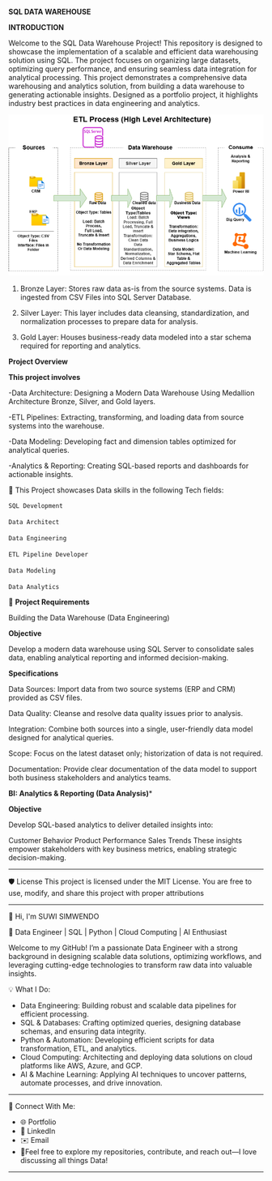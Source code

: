 **SQL DATA WAREHOUSE**

**INTRODUCTION**

Welcome to the SQL Data Warehouse Project! This repository is designed to showcase the implementation of a scalable and efficient data warehousing solution using SQL. The project focuses on organizing large datasets, optimizing query performance, and ensuring seamless data integration for analytical processing. This project demonstrates a comprehensive data warehousing and analytics solution, from building a data warehouse to generating actionable insights. Designed as a portfolio project, it highlights industry best practices in data engineering and analytics.


![image alt](https://github.com/Bdg-1423/SQL-Data-Warehouse-Project/blob/main/documents/Medallion%20Architecture.drawio.png?raw=true)

1. Bronze Layer: Stores raw data as-is from the source systems. Data is ingested from CSV Files into SQL Server Database.

2. Silver Layer: This layer includes data cleansing, standardization, and normalization processes to prepare data for analysis.

3. Gold Layer: Houses business-ready data modeled into a star schema required for reporting and analytics.

 **Project Overview**

 **This project involves**

-Data Architecture: Designing a Modern Data Warehouse Using Medallion Architecture Bronze, Silver, and Gold layers.

-ETL Pipelines: Extracting, transforming, and loading data from source systems into the warehouse.

-Data Modeling: Developing fact and dimension tables optimized for analytical queries.

-Analytics & Reporting: Creating SQL-based reports and dashboards for actionable insights.
   
🎯 This Project showcases Data skills in the following Tech fields:

    SQL Development

    Data Architect

    Data Engineering

    ETL Pipeline Developer

    Data Modeling

    Data Analytics

🚀 **Project Requirements**

Building the Data Warehouse (Data Engineering)

**Objective**

Develop a modern data warehouse using SQL Server to consolidate sales data, enabling analytical reporting and informed decision-making.


**Specifications**

Data Sources: Import data from two source systems (ERP and CRM) provided as CSV files.

Data Quality: Cleanse and resolve data quality issues prior to analysis.

Integration: Combine both sources into a single, user-friendly data model designed for analytical queries.

Scope: Focus on the latest dataset only; historization of data is not required.

Documentation: Provide clear documentation of the data model to support both business stakeholders and analytics teams.


**BI: Analytics & Reporting (Data Analysis)***

**Objective**

Develop SQL-based analytics to deliver detailed insights into:

Customer Behavior
Product Performance
Sales Trends
These insights empower stakeholders with key business metrics, enabling strategic decision-making.
___________________________________________________________________________________________________________________________________________________________________________________________________________________

🛡️ License
This project is licensed under the MIT License. You are free to use, modify, and share this project with proper attributions
___________________________________________________________________________________________________________________________________________________________________________________________________________________

👋 Hi, I'm SUWI SIMWENDO

🚀 Data Engineer | SQL | Python | Cloud Computing | AI Enthusiast

Welcome to my GitHub! I’m a passionate Data Engineer with a strong background in designing scalable data solutions, optimizing workflows, and leveraging cutting-edge technologies to transform raw data into valuable insights.

💡 What I Do:
- Data Engineering: Building robust and scalable data pipelines for efficient processing.
- SQL & Databases: Crafting optimized queries, designing database schemas, and ensuring data integrity.
- Python & Automation: Developing efficient scripts for data transformation, ETL, and analytics.
- Cloud Computing: Architecting and deploying data solutions on cloud platforms like AWS, Azure, and GCP.
- AI & Machine Learning: Applying AI techniques to uncover patterns, automate processes, and drive innovation.
___________________________________________________________________________________________________________________________________________________________________________________________________________________ 
🔗 Connect With Me:
- 🌐 Portfolio
- 💼 LinkedIn
- ✉️ Email
- 🚀Feel free to explore my repositories, contribute, and reach out—I love discussing all things Data!
___________________________________________________________________________________________________________________________________________________________________________________________________________________



